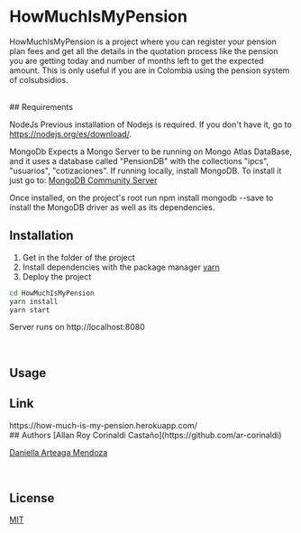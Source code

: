 # HowMuchIsMyPension

HowMuchIsMyPension is a project where you can register your pension plan fees and get all the details in the quotation process like the pension you are getting today and number of months left to get the expected amount. This is only useful if you are in Colombia using the pension system of colsubsidios.

<br>
## Requirements

NodeJs
Previous installation of Nodejs is required. If you don't have it, go to <a>https://nodejs.org/es/download/</a>.

MongoDb
Expects a Mongo Server to be running on Mongo Atlas DataBase, and it uses a database called "PensionDB" with the collections "ipcs", "usuarios", "cotizaciones".
If running locally, install MongoDB. To install it just go to: <a href="https://www.mongodb.com/download-center/community">MongoDB Community Server</a>

Once installed, on the project's root run npm install mongodb --save to install the MongoDB driver as well as its dependencies.
<br>

## Installation

1. Get in the folder of the project
2. Install dependencies with the package manager [yarn](https://yarnpkg.com/)
3. Deploy the project

```bash
cd HowMuchIsMyPension
yarn install
yarn start
```
Server runs on http://localhost:8080

<br>

## Usage
<h2> Link </h2>
<a> https://how-much-is-my-pension.herokuapp.com/</a>
<br>
## Authors
[Allan Roy Corinaldi Castaño](https://github.com/ar-corinaldi)

[Daniella Arteaga Mendoza](https://github.com/dartm05)

<br>

## License
[MIT](https://choosealicense.com/licenses/mit/)

